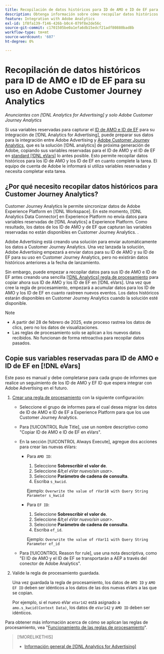 ```yaml
---
title: Recopilación de datos históricos para ID de AMO e ID de EF para su uso en Adobe Customer Journey Analytics
description: Obtenga información sobre cómo recopilar datos históricos para las variables reservadas en Adobe Analytics para su uso futuro en Adobe Customer Journey Analytics
feature: Integration with Adobe Analytics
exl-id: 1f8fa139-f146-426b-b0c4-079f8e2de56c
source-git-commit: c1701505be0a1efa6db15edcf21adf80880bad8b
workflow-type: tm+mt
source-wordcount: '607'
ht-degree: 0%

---
```


# Recopilación de datos históricos para ID de AMO e ID de EF para su uso en Adobe Customer Journey Analytics

*Anunciantes con [!DNL Analytics for Advertising] y solo Adobe Customer Journey Analytics*

<!-- Solution built but not tested. Move to the CJA chapter once it's available?  If so, then create a redirect. -->

Si usa variables reservadas para capturar el [ID de AMO e ID de EF](ids.md) para su integración de [!DNL Analytics for Advertising], puede preparar sus datos para la integración entre Adobe Advertising y [Adobe Customer Journey Analytics](https://experienceleague.adobe.com/es/docs/analytics-platform/using/cja-overview/cja-overview), que es la solución [!DNL analytics] de próxima generación de Adobe, copiando sus variables reservadas para el ID de AMO y el ID de EF en [standard [!DNL eVars]](https://experienceleague.adobe.com/es/docs/analytics/components/dimensions/evar) lo antes posible. Esto permite recopilar datos históricos para los ID de AMO y los ID de EF en cuanto complete la tarea. El equipo de cuenta de Adobe le informará si utiliza variables reservadas y necesita completar esta tarea.

<!-- You can also do the same for any other reserved variables you use for your [!DNL Analytics for Advertising] implementation. -->

<!-- This will allow Adobe Experience Platform, which supplies data to Customer Journey Analytics, to begin collecting historical data for your [!DNL rVars] as soon as you complete the task. -->

## ¿Por qué necesito recopilar datos históricos para Customer Journey Analytics?

Customer Journey Analytics le permite sincronizar datos de Adobe Experience Platform en [!DNL Workspace]. En este momento, [!DNL Analytics Data Connector] en Experience Platform no envía datos para variables reservadas de [!DNL Analytics] a Experience Platform. Como resultado, los datos de los ID de AMO y de EF que capturan las variables reservadas no están disponibles en Customer Journey Analytics. <!-- Instead, XXXXXXXXXX what exactly? -->.<!-- Does the Analytics for Advertising implementation use the Analytics Data Connector in particular (why would it use anything?), and we're planning to implement the Web SDK to do it instead in the future? -->

Adobe Advertising está creando una solución para enviar automáticamente los datos a Customer Journey Analytics. Una vez lanzada la solución, Adobe Advertising empezará a enviar datos para su ID de AMO y su ID de EF para su uso en Customer Journey Analytics, pero no existirán datos históricos anteriores a la fecha de lanzamiento.

Sin embargo, puede empezar a recopilar datos para sus ID de AMO e ID de EF <!-- [!DNL rVars] --> antes creando una sencilla [[!DNL Analytics] regla de procesamiento](https://experienceleague.adobe.com/es/docs/analytics/admin/admin-tools/manage-report-suites/edit-report-suite/report-suite-general/c-processing-rules/processing-rules) para copiar ahora sus ID de AMO y los ID de EF <!-- [!DNL rVars] --> en [!DNL eVars]. Una vez que cree la regla de procesamiento, empezará a acumular datos para los ID de AMO y los ID de EF <!-- [!DNL rVars] --> en cuanto rastreen nuevos eventos. Los datos históricos estarán disponibles en Customer Journey Analytics cuando la solución esté disponible.

>[!NOTE]
>
>* A partir del 28 de febrero de 2025, este proceso rastrea los datos de clics, pero no los datos de visualizaciones.
>* Las reglas de procesamiento solo se aplican a los nuevos datos recibidos. No funcionan de forma retroactiva para recopilar datos pasados.

## Copie sus variables reservadas para ID de AMO e ID de EF en [!DNL eVars]

Este paso es manual y debe completarse para cada grupo de informes que realice un seguimiento de los ID de AMO y EF ID <!-- [!DNL rVars] --> que espera integrar con Adobe Advertising en el futuro.

1. [Crear una regla de procesamiento](https://experienceleague.adobe.com/es/docs/analytics/admin/admin-tools/manage-report-suites/edit-report-suite/report-suite-general/c-processing-rules/c-processing-rules-configuration/t-processing-rules) con la siguiente configuración:

   * Seleccione el grupo de informes para el cual desea migrar los datos de ID de AMO e ID de EF <!-- [!DNL rVar] --> a Experience Platform para que los use Customer Journey Analytics.

   * Para [!UICONTROL Rule Title], use un nombre descriptivo como &quot;Copiar ID de AMO e ID de EF en eVars&quot;.

   * En la sección [!UICONTROL Always Execute], agregue dos acciones para crear las nuevas eVars:

      * Para `AMO ID`:

         1. Seleccione **Sobrescribir el valor de**.
         1. Seleccione *\&lt;el eVar nuevo/sin usar\>*.
         1. Seleccione **Parámetro de cadena de consulta**.
         1. Escriba `s_kwcid`.

        Ejemplo: ```Overwrite the value of rVar10 with Query String Parameter s_kwcid```

      * Para `EF ID`:

         1. Seleccione **Sobrescribir el valor de**.
         1. Seleccione *\&lt;el eVar nuevo/sin usar\>*.
         1. Seleccione **Parámetro de cadena de consulta**.
         1. Escriba `ef_id`.

        Ejemplo: `Overwrite the value of rVar11 with Query String Parameter ef_id`

   * Para [!UICONTROL Reason for rule], use una nota descriptiva, como &quot;El ID de AMO y el ID de EF se transportarán a AEP a través del conector de Adobe Analytics&quot;.

1. Valide la regla de procesamiento guardada.

   Una vez guardada la regla de procesamiento, los datos de `AMO ID` y `AMO EF ID` <!-- the existing reserved variables --> deben ser idénticos a los datos de las dos nuevas eVars a las que se copian.

   Por ejemplo, si el nuevo eVar `eVar142` está asignado a `amo.s_kwcid(Context Data)`, los datos de `eVar142` y `AMO ID` deben ser idénticos.

Para obtener más información acerca de cómo se aplican las reglas de procesamiento, vea &quot;[Funcionamiento de las reglas de procesamiento](https://experienceleague.adobe.com/es/docs/analytics/admin/admin-tools/manage-report-suites/edit-report-suite/report-suite-general/c-processing-rules/c-processing-rules-configuration/processing-rules-about)&quot;.

>[!MORELIKETHIS]
>
>* [Información general de [!DNL Analytics for Advertising]](overview.md)
